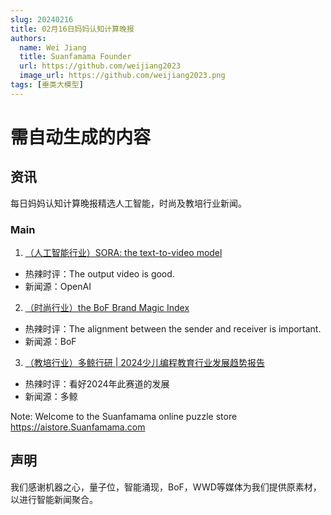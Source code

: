```yaml
---
slug: 20240216
title: 02月16日妈妈认知计算晚报
authors:
  name: Wei Jiang
  title: Suanfamama Founder
  url: https://github.com/weijiang2023
  image_url: https://github.com/weijiang2023.png
tags: [垂类大模型]
---
```


# 需自动生成的内容
## 资讯
每日妈妈认知计算晚报精选人工智能，时尚及教培行业新闻。

### Main

1. [（人工智能行业）SORA: the text-to-video model](https://openai.com/sora)
* 热辣时评：The output video is good.
* 新闻源：OpenAI

2. [（时尚行业）the BoF Brand Magic Index](https://www.businessoffashion.com/reports/marketing-pr/bof-insights-index-fashion-luxury-brands-customer-values-miumiu-gucci-brand-magic-quilt-ai/)
* 热辣时评：The alignment between the sender and receiver is important.
* 新闻源：BoF

3. [（教培行业）多鲸行研 | 2024少儿编程教育行业发展趋势报告](https://mp.weixin.qq.com/s/8mP8SEjm_TVcH5Yc8Ki6WQ)
* 热辣时评：看好2024年此赛道的发展
* 新闻源：多鲸

Note: Welcome to the Suanfamama online puzzle store https://aistore.Suanfamama.com

## 声明

我们感谢机器之心，量子位，智能涌现，BoF，WWD等媒体为我们提供原素材，以进行智能新闻聚合。